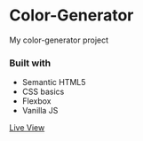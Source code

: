 # Color-Generator
My color-generator project
### Built with 
- Semantic HTML5
- CSS basics
- Flexbox
- Vanilla JS

[Live View](https://ki-color-generator.netlify.app/)

